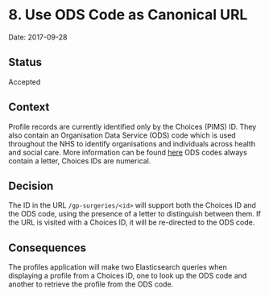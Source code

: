 # 8. Use ODS Code as Canonical URL

Date: 2017-09-28

## Status

Accepted

## Context

Profile records are currently identified only by the Choices (PIMS) ID.
They also contain an Organisation Data Service (ODS) code which is used throughout the NHS to identify organisations and individuals across health and social care.
More information can be found [here](https://digital.nhs.uk/organisation-data-service)
ODS codes always contain a letter, Choices IDs are numerical.

## Decision

The ID in the URL `/gp-surgeries/<id>` will support both the Choices ID and the ODS code, using the presence of a letter to distinguish between them. If the URL is visited with a Choices ID, it will be re-directed to the ODS code.

## Consequences

The profiles application will make two Elasticsearch queries when displaying a profile from a Choices ID, one to look up the ODS code and another to retrieve the profile from the ODS code.
